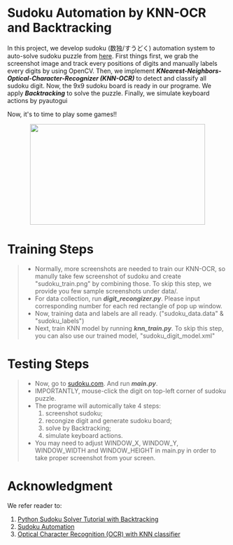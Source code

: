 # Sudoku Automation by KNN-OCR and Backtracking

In this project, we develop sudoku (数独/すうどく) automation system to auto-solve sudoku puzzle from [here](https://sudoku.com/medium/). First things first, we grab the screenshot image and track every positions of digits and manually labels every digits by using OpenCV. Then, we implement ***KNearest-Neighbors-Optical-Character-Recognizer (KNN-OCR)*** to detect and classify all sudoku digit. Now, the 9x9 sudoku board is ready in our programe. We apply ***Backtracking*** to solve the puzzle. Finally, we simulate keyboard actions by pyautogui 

Now, it's to time to play some games!!

<p align="center">
  <img src="https://github.com/terenceylchow124/Sudoku-Automation/blob/main/demo.gif" width="400" height="230">
</p>

# Training Steps
> - Normally, more screenshots are needed to train our KNN-OCR, so manully take few screenshot of sudoku and create "sudoku_train.png" by combining those. To skip this step, we provide you few sample screenshots under data/.
> - For data collection, run ***digit_recongizer.py***. Please input corresponding number for each red rectangle of pop up window. 
> - Now, training data and labels are all ready. ("sudoku_data.data" & "sudoku_labels")
> - Next, train KNN model by running ***knn_train.py***. To skip this step, you can also use our trained model, "sudoku_digit_model.xml" 

# Testing Steps
> - Now, go to [sudoku.com](https://sudoku.com/medium/). And run ***main.py***. 
> - IMPORTANTLY, mouse-click the digit on top-left corner of sudoku puzzle.
> - The programe will automically take 4 steps: 
>   1. screenshot sudoku; 
>   2. recongize digit and generate sudoku board; 
>   3. solve by Backtracking;
>   4. simulate keyboard actions.
> - You may need to adjust WINDOW_X, WINDOW_Y, WINDOW_WIDTH and WINDOW_HEIGHT in main.py in order to take proper screenshot from your screen.  

# Acknowledgment
We refer reader to: 
1. [Python Sudoku Solver Tutorial with Backtracking](https://www.youtube.com/watch?v=eqUwSA0xI-s)
2. [Sudoku Automation](https://www.youtube.com/watch?v=jESGMTcrhSY)
3. [Optical Character Recognition (OCR) with KNN classifier](https://stackoverflow.com/questions/9413216/simple-digit-recognition-ocr-in-opencv-python)
